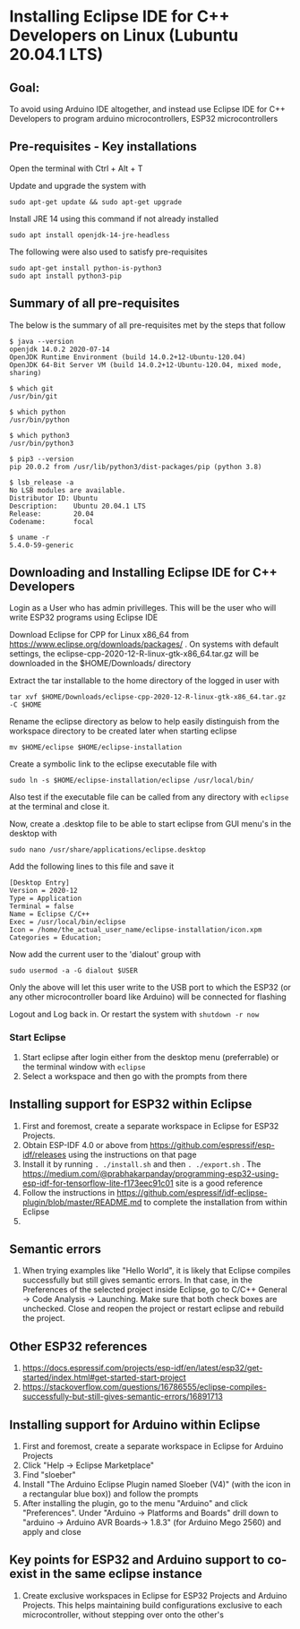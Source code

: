 # Installing Eclipse IDE for C++ Developers on Linux (Lubuntu 20.04.1 LTS)
## Goal:
To avoid using Arduino IDE altogether, and instead use Eclipse IDE for C++ Developers to program arduino microcontrollers, ESP32 microcontrollers 

## Pre-requisites - Key installations
Open the terminal with Ctrl + Alt + T

Update and upgrade the system with 

`sudo apt-get update && sudo apt-get upgrade`

Install JRE 14 using this command if not already installed

`sudo apt install openjdk-14-jre-headless`

The following were also used to satisfy pre-requisites

```
sudo apt-get install python-is-python3
sudo apt install python3-pip

```

## Summary of all pre-requisites

The below is the summary of all pre-requisites met by the steps that follow

```
$ java --version
openjdk 14.0.2 2020-07-14
OpenJDK Runtime Environment (build 14.0.2+12-Ubuntu-120.04)
OpenJDK 64-Bit Server VM (build 14.0.2+12-Ubuntu-120.04, mixed mode, sharing)

$ which git
/usr/bin/git

$ which python
/usr/bin/python

$ which python3
/usr/bin/python3

$ pip3 --version
pip 20.0.2 from /usr/lib/python3/dist-packages/pip (python 3.8)

$ lsb_release -a
No LSB modules are available.
Distributor ID: Ubuntu
Description:    Ubuntu 20.04.1 LTS
Release:        20.04
Codename:       focal

$ uname -r
5.4.0-59-generic

```




## Downloading and Installing Eclipse IDE for C++ Developers
Login as a User who has admin privilleges. This will be the user who will write ESP32 programs using Eclipse IDE 

Download Eclipse for CPP for Linux x86_64 from https://www.eclipse.org/downloads/packages/ . On systems with default settings, the eclipse-cpp-2020-12-R-linux-gtk-x86_64.tar.gz will be downloaded in the $HOME/Downloads/ directory

Extract the tar installable to the home directory of the logged in user with

`tar xvf $HOME/Downloads/eclipse-cpp-2020-12-R-linux-gtk-x86_64.tar.gz -C $HOME`

Rename the eclipse directory as below to help easily distinguish from the workspace directory to be created later when starting eclipse

`mv $HOME/eclipse $HOME/eclipse-installation`

Create a symbolic link to the eclipse executable file with

`sudo ln -s $HOME/eclipse-installation/eclipse /usr/local/bin/`

Also test if the executable file can be called from any directory with `eclipse` at the terminal and close it.

Now, create a .desktop file to be able to start eclipse from GUI menu's in the desktop with

`sudo nano /usr/share/applications/eclipse.desktop`

Add the following lines to this file and save it

```
[Desktop Entry]
Version = 2020‑12
Type = Application
Terminal = false
Name = Eclipse C/C++
Exec = /usr/local/bin/eclipse
Icon = /home/the_actual_user_name/eclipse-installation/icon.xpm
Categories = Education;
```

Now add the current user to the 'dialout' group with

`sudo usermod -a -G dialout $USER`

Only the above will let this user write to the USB port to which the ESP32 (or any other microcontroller board like Arduino) will be connected for flashing

Logout and Log back in. Or restart the system with `shutdown -r now`

### Start Eclipse

1. Start eclipse after login either from the desktop menu (preferrable) or the terminal window with `eclipse`
1. Select a workspace and then go with the prompts from there

## Installing support for ESP32 within Eclipse
1. First and foremost, create a separate workspace in Eclipse for ESP32 Projects.  
1. Obtain ESP-IDF 4.0 or above from https://github.com/espressif/esp-idf/releases using the instructions on that page
1. Install it by running `. ./install.sh` and then `. ./export.sh` . The https://medium.com/@prabhakarpanday/programming-esp32-using-esp-idf-for-tensorflow-lite-f173eec91c01 site is a good reference
1. Follow the instructions in https://github.com/espressif/idf-eclipse-plugin/blob/master/README.md to complete the installation from within Eclipse
1. 

## Semantic errors
1. When trying examples like "Hello World", it is likely that Eclipse compiles successfully but still gives semantic errors. In that case, in the Preferences of the selected project inside Eclipse, go to C/C++ General -> Code Analysis -> Launching. Make sure that both check boxes are unchecked. Close and reopen the project or restart eclipse and rebuild the project.

## Other ESP32 references
1. https://docs.espressif.com/projects/esp-idf/en/latest/esp32/get-started/index.html#get-started-start-project
1. https://stackoverflow.com/questions/16786555/eclipse-compiles-successfully-but-still-gives-semantic-errors/16891713

## Installing support for Arduino within Eclipse

1. First and foremost, create a separate workspace in Eclipse for Arduino Projects
1. Click "Help -> Eclipse Marketplace"
1. Find "sloeber"
1. Install "The Arduino Eclipse Plugin named Sloeber (V4)" (with the icon in a rectangular blue box)) and follow the prompts
1. After installing the plugin, go to the menu "Arduino" and click "Preferences". Under "Arduino -> Platforms and Boards" drill down to "arduino -> Arduino AVR Boards-> 1.8.3" (for Arduino Mego 2560) and apply and close

## Key points for ESP32 and Arduino support to co-exist in the same eclipse instance
1. Create exclusive workspaces in Eclipse for ESP32 Projects and Arduino Projects. This helps maintaining build configurations exclusive to each microcontroller, without stepping over onto the other's
